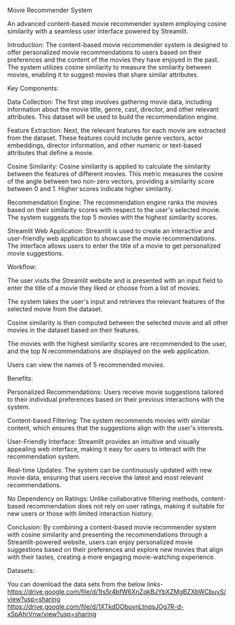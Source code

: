 Movie Recommender System

An advanced content-based movie recommender system employing cosine similarity with a seamless user interface powered by Streamlit.

Introduction:
The content-based movie recommender system is designed to offer personalized movie recommendations to users based on their preferences and the content of the movies they have enjoyed in the past. The system utilizes cosine similarity to measure the similarity between movies, enabling it to suggest movies that share similar attributes.



Key Components:

Data Collection:
The first step involves gathering movie data, including information about the movie title, genre, cast, director, and other relevant attributes. This dataset will be used to build the recommendation engine.

Feature Extraction:
Next, the relevant features for each movie are extracted from the dataset. These features could include genre vectors, actor embeddings, director information, and other numeric or text-based attributes that define a movie.

Cosine Similarity:
Cosine similarity is applied to calculate the similarity between the features of different movies. This metric measures the cosine of the angle between two non-zero vectors, providing a similarity score between 0 and 1. Higher scores indicate higher similarity.

Recommendation Engine:
The recommendation engine ranks the movies based on their similarity scores with respect to the user's selected movie. The system suggests the top 5 movies with the highest similarity scores.

Streamlit Web Application:
Streamlit is used to create an interactive and user-friendly web application to showcase the movie recommendations. The interface allows users to enter the title of a movie to get personalized movie suggestions.

Workflow:

The user visits the Streamlit website and is presented with an input field to enter the title of a movie they liked or choose from a list of movies.

The system takes the user's input and retrieves the relevant features of the selected movie from the dataset.

Cosine similarity is then computed between the selected movie and all other movies in the dataset based on their features.

The movies with the highest similarity scores are recommended to the user, and the top N recommendations are displayed on the web application.

Users can view the names of 5 recommended movies.

Benefits:

Personalized Recommendations: Users receive movie suggestions tailored to their individual preferences based on their previous interactions with the system.

Content-based Filtering: The system recommends movies with similar content, which ensures that the suggestions align with the user's interests.

User-Friendly Interface: Streamlit provides an intuitive and visually appealing web interface, making it easy for users to interact with the recommendation system.

Real-time Updates: The system can be continuously updated with new movie data, ensuring that users receive the latest and most relevant recommendations.

No Dependency on Ratings: Unlike collaborative filtering methods, content-based recommendation does not rely on user ratings, making it suitable for new users or those with limited interaction history.

Conclusion:
By combining a content-based movie recommender system with cosine similarity and presenting the recommendations through a Streamlit-powered website, users can enjoy personalized movie suggestions based on their preferences and explore new movies that align with their tastes, creating a more engaging movie-watching experience.



Datasets:

You can download the data sets from the below links-
https://drive.google.com/file/d/1ts5r4bfW6XnZqkBJYbXZMgBZXbWCbuyS/view?usp=sharing
https://drive.google.com/file/d/1XTkdDObuvnLtnqsJOg7R-d-xSpAhrVnw/view?usp=sharing


